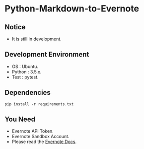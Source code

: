 # Python-Markdown-to-Evernote

## Notice

- It is still in development.

## Development Environment

- OS : Ubuntu.
- Python : 3.5.x.
- Test : pytest.

## Dependencies

```pip install -r requirements.txt```

## You Need

- Evernote API Token.
- Evernote Sandbox Account.
- Please read the [Evernote Docs](https://dev.evernote.com/doc/).